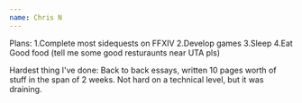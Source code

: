 ```yaml
---
name: Chris N
---
```

Plans:
1.Complete most sidequests on FFXIV
2.Develop games
3.Sleep
4.Eat Good food (tell me some good resturaunts near UTA pls)

Hardest thing I've done:
Back to back essays, written 10 pages worth of stuff in the span of 2 weeks. Not hard on a technical level, but it was draining.